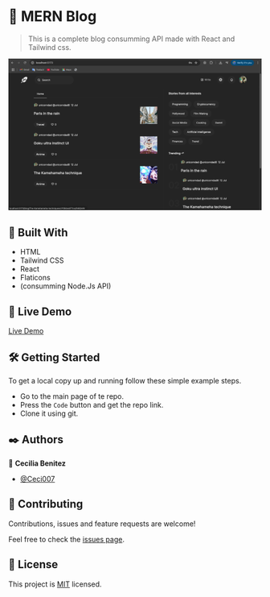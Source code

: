 #  🧐 MERN Blog

> This is a complete blog consumming API made with React and Tailwind css.

![screenshot](./app_screenshot.png)

## 🔧 Built With

- HTML
- Tailwind CSS
- React
- Flaticons
- (consumming Node.Js API)

## 🔴 Live Demo

[Live Demo](https://friendly-jelly-35092b.netlify.app/)


## 🛠 Getting Started

To get a local copy up and running follow these simple example steps.

- Go to the main page of te repo.
- Press the ```Code``` button and get the repo link.
- Clone it using git.

## ✒️ Authors

👤 **Cecilia Benitez**

- [@Ceci007](https://github.com/Ceci007)


## 🤝 Contributing

Contributions, issues and feature requests are welcome!

Feel free to check the [issues page](issues/).

## 📝 License

This project is [MIT](lic.url) licensed.
